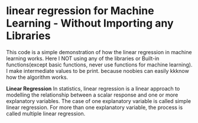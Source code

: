 # linear regression for Machine Learning - Without Importing any Libraries

This code is a simple demonstration of how the linear regression in machine learning works.
Here I NOT using any of the libraries or Built-in functions(except basic functions, never use functions for machine learning).
I make intermediate values to be print. because noobies can easily kkknow how the algorithm works.


<b>Linear Regression</b>
In statistics, linear regression is a linear approach to modelling the relationship between a scalar response and one or more explanatory variables. The case of one explanatory variable is called simple linear regression. For more than one explanatory variable, the process is called multiple linear regression.
